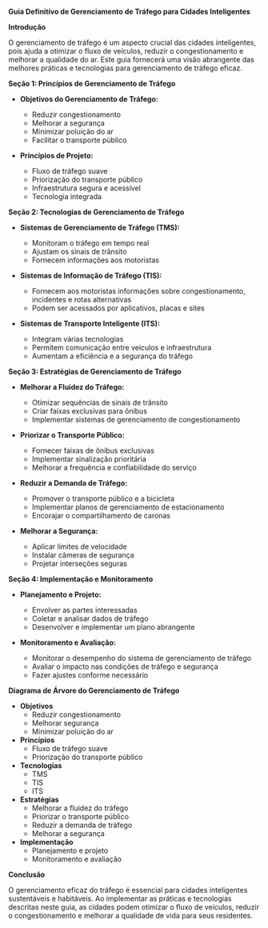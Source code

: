 **Guia Definitivo de Gerenciamento de Tráfego para Cidades Inteligentes**

**Introdução**

O gerenciamento de tráfego é um aspecto crucial das cidades inteligentes, pois ajuda a otimizar o fluxo de veículos, reduzir o congestionamento e melhorar a qualidade do ar. Este guia fornecerá uma visão abrangente das melhores práticas e tecnologias para gerenciamento de tráfego eficaz.

**Seção 1: Princípios de Gerenciamento de Tráfego**

* **Objetivos do Gerenciamento de Tráfego:**
    * Reduzir congestionamento
    * Melhorar a segurança
    * Minimizar poluição do ar
    * Facilitar o transporte público

* **Princípios de Projeto:**
    * Fluxo de tráfego suave
    * Priorização do transporte público
    * Infraestrutura segura e acessível
    * Tecnologia integrada

**Seção 2: Tecnologias de Gerenciamento de Tráfego**

* **Sistemas de Gerenciamento de Tráfego (TMS):**
    - Monitoram o tráfego em tempo real
    - Ajustam os sinais de trânsito
    - Fornecem informações aos motoristas

* **Sistemas de Informação de Tráfego (TIS):**
    - Fornecem aos motoristas informações sobre congestionamento, incidentes e rotas alternativas
    - Podem ser acessados por aplicativos, placas e sites

* **Sistemas de Transporte Inteligente (ITS):**
    - Integram várias tecnologias
    - Permitem comunicação entre veículos e infraestrutura
    - Aumentam a eficiência e a segurança do tráfego

**Seção 3: Estratégias de Gerenciamento de Tráfego**

* **Melhorar a Fluidez do Tráfego:**
    - Otimizar sequências de sinais de trânsito
    - Criar faixas exclusivas para ônibus
    - Implementar sistemas de gerenciamento de congestionamento

* **Priorizar o Transporte Público:**
    - Fornecer faixas de ônibus exclusivas
    - Implementar sinalização prioritária
    - Melhorar a frequência e confiabilidade do serviço

* **Reduzir a Demanda de Tráfego:**
    - Promover o transporte público e a bicicleta
    - Implementar planos de gerenciamento de estacionamento
    - Encorajar o compartilhamento de caronas

* **Melhorar a Segurança:**
    - Aplicar limites de velocidade
    - Instalar câmeras de segurança
    - Projetar interseções seguras

**Seção 4: Implementação e Monitoramento**

* **Planejamento e Projeto:**
    - Envolver as partes interessadas
    - Coletar e analisar dados de tráfego
    - Desenvolver e implementar um plano abrangente

* **Monitoramento e Avaliação:**
    - Monitorar o desempenho do sistema de gerenciamento de tráfego
    - Avaliar o impacto nas condições de tráfego e segurança
    - Fazer ajustes conforme necessário

**Diagrama de Árvore do Gerenciamento de Tráfego**

* **Objetivos**
    * Reduzir congestionamento
    * Melhorar segurança
    * Minimizar poluição do ar
* **Princípios**
    * Fluxo de tráfego suave
    * Priorização do transporte público
* **Tecnologias**
    * TMS
    * TIS
    * ITS
* **Estratégias**
    * Melhorar a fluidez do tráfego
    * Priorizar o transporte público
    * Reduzir a demanda de tráfego
    * Melhorar a segurança
* **Implementação**
    * Planejamento e projeto
    * Monitoramento e avaliação

**Conclusão**

O gerenciamento eficaz do tráfego é essencial para cidades inteligentes sustentáveis e habitáveis. Ao implementar as práticas e tecnologias descritas neste guia, as cidades podem otimizar o fluxo de veículos, reduzir o congestionamento e melhorar a qualidade de vida para seus residentes.